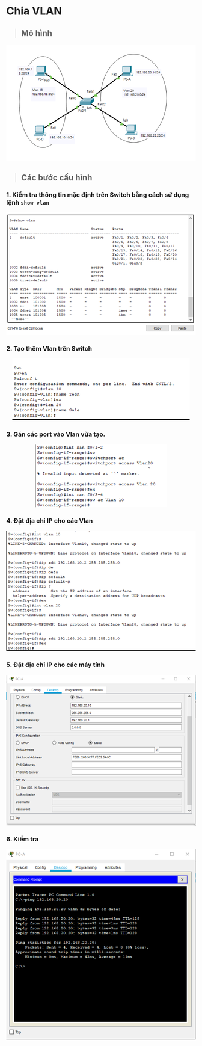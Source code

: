 # Chia VLAN  
> ## **Mô hình**  

<img src = "../images/Network/vlan.png"> 

> ## **Các bước cấu hình**
### 1. Kiểm tra thông tin mặc định trên Switch bằng cách sử dụng lệnh `show vlan` 

 <img src = "../images/Network/show vlan.png">  

### 2. Tạo thêm Vlan trên Switch  

<center><img src = "../images/Network/newvlan.png"></center>  

### 3. Gán các port vào Vlan vừa tạo.  

<center><img src = "../images/Network/port vlan.png"></center>  

### 4. Đặt địa chỉ IP cho các Vlan  
 
<center><img src = "../images/Network/ip vlan.png"></center>  

### 5. Đặt địa chỉ IP cho các máy tính

<center><img src = "../images/Network/ip pc vlan.png"></center>  

### 6. Kiểm tra

<img src = "../images/Network/test vlan1.png">





